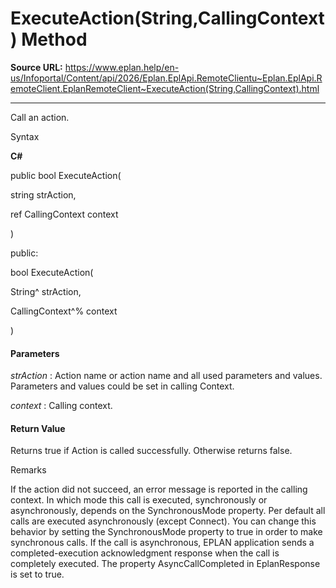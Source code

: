 # ExecuteAction(String,CallingContext) Method

**Source URL:** https://www.eplan.help/en-us/Infoportal/Content/api/2026/Eplan.EplApi.RemoteClientu~Eplan.EplApi.RemoteClient.EplanRemoteClient~ExecuteAction(String,CallingContext).html

---

Call an action.

Syntax

**C#**



public bool ExecuteAction( 

   string strAction,

   ref CallingContext context

)

public:

bool ExecuteAction( 

   String^ strAction,

   CallingContext^% context

)


#### Parameters

*strAction*
:   Action name or action name and all used parameters and values. Parameters and values could be set in calling Context.

*context*
:   Calling context.

#### Return Value

Returns true if Action is called successfully. Otherwise returns false.

Remarks

If the action did not succeed, an error message is reported in the calling context. In which mode this call is executed, synchronously or asynchronously, depends on the SynchronousMode property. Per default all calls are executed asynchronously (except Connect). You can change this behavior by setting the SynchronousMode property to true in order to make synchronous calls. If the call is asynchronous, EPLAN application sends a completed-execution acknowledgment response when the call is completely executed. The property AsyncCallCompleted in EplanResponse is set to true.
